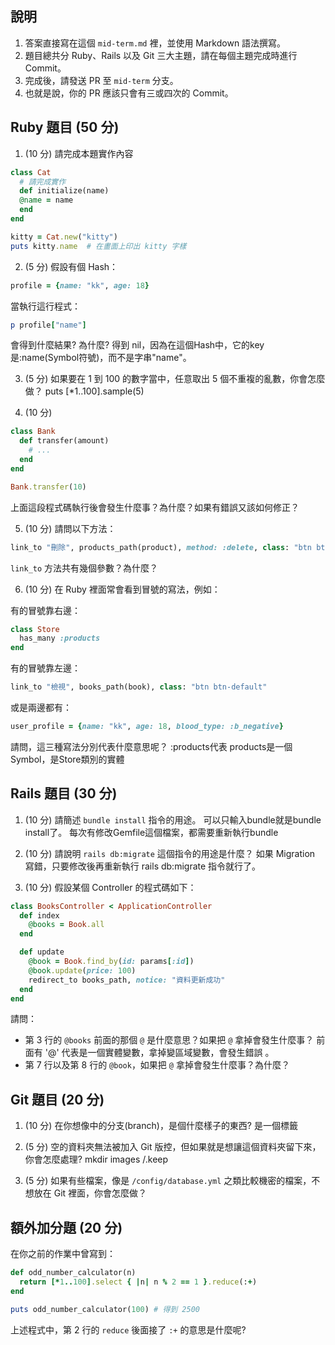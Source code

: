 ## 說明

1. 答案直接寫在這個 `mid-term.md` 裡，並使用 Markdown 語法撰寫。
1. 題目總共分 Ruby、Rails 以及 Git 三大主題，請在每個主題完成時進行 Commit。
1. 完成後，請發送 PR 至 `mid-term` 分支。
1. 也就是說，你的 PR 應該只會有三或四次的 Commit。

## Ruby 題目 (50 分)

1. (10 分) 請完成本題實作內容

```ruby
class Cat
  # 請完成實作
  def initialize(name)
  @name = name
  end
end

kitty = Cat.new("kitty")
puts kitty.name  # 在畫面上印出 kitty 字樣
```

2. (5 分) 假設有個 Hash：

```ruby
profile = {name: "kk", age: 18}
```

當執行這行程式：

```ruby
p profile["name"]
```

會得到什麼結果? 為什麼?
  得到 nil，因為在這個Hash中，它的key是:name(Symbol符號)，而不是字串"name"。

3. (5 分) 如果要在 1 到 100 的數字當中，任意取出 5 個不重複的亂數，你會怎麼做？
  puts [*1..100].sample(5)

4. (10 分)
```ruby
class Bank
  def transfer(amount)
    # ...    
  end
end

Bank.transfer(10)
```

上面這段程式碼執行後會發生什麼事？為什麼？如果有錯誤又該如何修正？

5. (10 分) 請問以下方法：

```ruby
link_to "刪除", products_path(product), method: :delete, class: "btn btn-default"
```

`link_to` 方法共有幾個參數？為什麼？

6. (10 分) 在 Ruby 裡面常會看到冒號的寫法，例如：

有的冒號靠右邊：

```ruby
class Store
  has_many :products
end
```

有的冒號靠左邊：

```ruby
link_to "檢視", books_path(book), class: "btn btn-default"
```

或是兩邊都有：

```ruby
user_profile = {name: "kk", age: 18, blood_type: :b_negative}
```

請問，這三種寫法分別代表什麼意思呢？
  :products代表 products是一個Symbol，是Store類別的實體

## Rails 題目 (30 分)

1. (10 分) 請簡述 `bundle install` 指令的用途。
  可以只輸入bundle就是bundle install了。 每次有修改Gemfile這個檔案，都需要重新執行bundle

2. (10 分) 請說明 `rails db:migrate` 這個指令的用途是什麼？
  如果 Migration 寫錯，只要修改後再重新執行 rails db:migrate 指令就行了。

3. (10 分) 假設某個 Controller 的程式碼如下：

```ruby
class BooksController < ApplicationController
  def index
    @books = Book.all
  end

  def update
    @book = Book.find_by(id: params[:id])
    @book.update(price: 100)
    redirect_to books_path, notice: "資料更新成功"
  end
end
```

請問：
- 第 3 行的 `@books` 前面的那個 `@` 是什麼意思？如果把 `@` 拿掉會發生什麼事？
  前面有 '@' 代表是一個實體變數，拿掉變區域變數，會發生錯誤 。
- 第 7 行以及第 8 行的 `@book`，如果把 `@` 拿掉會發生什麼事？為什麼？

## Git 題目 (20 分)

1. (10 分) 在你想像中的分支(branch)，是個什麼樣子的東西?
  是一個標籤

1. (5 分) 空的資料夾無法被加入 Git 版控，但如果就是想讓這個資料夾留下來，你會怎麼處理?
  mkdir images /.keep

2. (5 分) 如果有些檔案，像是 `/config/database.yml` 之類比較機密的檔案，不想放在 Git 裡面，你會怎麼做？
  
  
## 額外加分題 (20 分)

在你之前的作業中曾寫到：

```ruby
def odd_number_calculator(n)
  return [*1..100].select { |n| n % 2 == 1 }.reduce(:+)
end

puts odd_number_calculator(100) # 得到 2500
```

上述程式中，第 2 行的 `reduce` 後面接了 `:+` 的意思是什麼呢?

